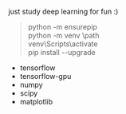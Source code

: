 just study deep learning for fun :)

>python -m ensurepip  
python -m venv \path  
venv\Scripts\activate  
pip install --upgrade
* tensorflow
* tensorflow-gpu
* numpy
* scipy
* matplotlib